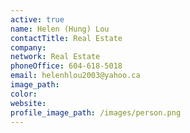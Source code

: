 ```yaml
---
active: true
name: Helen (Hung) Lou
contactTitle: Real Estate
company:
network: Real Estate
phoneOffice: 604-618-5018
email: helenhlou2003@yahoo.ca
image_path:
color:
website:
profile_image_path: /images/person.png
---
```



